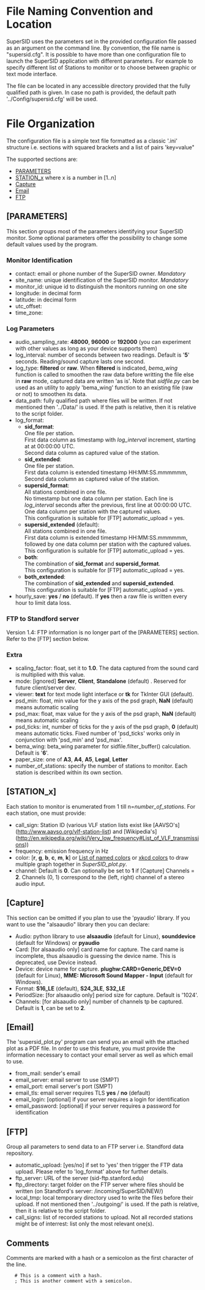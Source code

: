 # File Naming Convention and Location

SuperSID uses the parameters set in the provided configuration file passed as an argument on the command line. By convention, the file name is "supersid.cfg".
It is possible to have more than one configuration file to launch the SuperSID application with different parameters. For example to specify different list of Stations to monitor or to choose between graphic or text mode interface.

The file can be located in any accessible directory provided that the fully qualified path is given. In case no path is provided, the default path '../Config/supersid.cfg' will be used.

# File Organization

The configuration file is a simple text file formatted as a classic '.ini' structure i.e. sections with squared brackets and a list of pairs 'key=value"

The supported sections are:

  * [PARAMETERS](#id-section1)
  * [STATION_x](#id-section2) where x is a number in [1..n]
  * [Capture](#id-section3)
  * [Email](#id-section4)
  * [FTP](#id-section5)

<div id='id-section1'/>

## [PARAMETERS]

This section groups most of the parameters identifying your SuperSID monitor. Some optional parameters offer the possibility to change some default values used by the program.

### Monitor Identification

  * contact: email or phone number of the SuperSID owner. *Mandatory*
  * site_name: unique identification of the SuperSID monitor. *Mandatory*
  * monitor_id: unique id to distinguish the monitors running on one site
  * longitude: in decimal form
  * latitude: in decimal form
  * utc_offset:
  * time_zone:

### Log Parameters

  * audio_sampling_rate: **48000**, **96000** or **192000** (you can experiment with other values as long as your device supports them)
  * log_interval: number of seconds between two readings. Default is '**5**' seconds. Reading/sound capture lasts one second.
  * log_type: **filtered** or **raw**. When **filtered** is indicated, *bema_wing* function is called to smoothen the raw data before writting the file else in **raw** mode, captured data are written 'as is'. Note that *sidfile.py* can be used as an utility to apply 'bema_wing' function to an existing file (raw or not) to smoothen its data.
  * data_path: fully qualified path where files will be written. If not mentioned then '../Data/' is used. If the path is relative, then it is relative to the script folder.
  * log_format:
    - **sid_format**:<br />
      One file per station.<br />
      First data column as timestamp with *log_interval* increment, starting at at 00:00:00 UTC.<br />
      Second data column as captured value of the station.
    - **sid_extended**:<br />
      One file per station.<br />
      First data column is extended timestamp HH:MM:SS.mmmmmm,<br />
      Second data column as captured value of the station.
    - **supersid_format**:<br />
      All stations combined in one file.<br />
      No timestamp but one data column per station. Each line is *log_interval* seconds after the previous, first line at 00:00:00 UTC.<br />
      One data column per station with the captured values.<br />
      This configuration is suitable for [FTP] automatic_upload = yes.
    - **supersid_extended** (default):<br />
      All stations combined in one file.<br />
      First data column is extended timestamp HH:MM:SS.mmmmmm,<br />
      followed by one data column per station with the captured values.<br />
      This configuration is suitable for [FTP] automatic_upload = yes.
    - **both**:<br />
      The combination of **sid_format** and **supersid_format**.<br />
      This configuration is suitable for [FTP] automatic_upload = yes.
    - **both_extended**:<br />
      The combination of **sid_extended** and **supersid_extended**.<br />
      This configuration is suitable for [FTP] automatic_upload = yes.
  * hourly_save: **yes** / **no** (default). If **yes** then a raw file is written every hour to limit data loss.

### FTP to Standford server

Version 1.4: FTP information is no longer part of the [PARAMETERS] section. Refer to the [FTP] section below.

### Extra

  * scaling_factor: float, set it to **1.0**. The data captured from the sound card is multiplied with this value.
  * mode: [ignored] **Server**, **Client**, **Standalone** (default) . Reserved for future client/server dev.
  * viewer: **text** for text mode light interface or **tk** for TkInter GUI (default).
  * psd_min: float, min value for the y axis of the psd graph, **NaN** (default) means automatic scaling
  * psd_max: float, max value for the y axis of the psd graph, **NaN** (default) means automatic scaling
  * psd_ticks: int, number of ticks for the y axis of the psd graph, **0** (default) means automatic ticks.
    Fixed number of 'psd_ticks' works only in conjunction with 'psd_min' and 'psd_max'.
  * bema_wing: beta_wing parameter for sidfile.filter_buffer() calculation. Default is '**6**'.
  * paper_size: one of **A3**, **A4**, **A5**, **Legal**, **Letter**
  * number_of_stations: specify the number of stations to monitor. Each station is described within its own section.

<div id='id-section2'/>

## [STATION_x]

Each station to monitor is enumerated from 1 till n=*number_of_stations*. For each station, one must provide:

  * call_sign: Station ID (various VLF station lists exist like [AAVSO's] (http://www.aavso.org/vlf-station-list) and [Wikipedia's] (http://en.wikipedia.org/wiki/Very_low_frequency#List_of_VLF_transmissions))
  * frequency: emission frequency in Hz
  * color: [**r**, **g**, **b**, **c**, **m**, **k**] or [List of named colors](https://matplotlib.org/stable/gallery/color/named_colors.html) or [xkcd colors](https://matplotlib.org/stable/tutorials/colors/colors.html#xkcd-colors) to draw multiple graph together in *SuperSID_plot.py*.
  * channel: Default is **0**. Can optionally be set to **1** if [Capture] Channels = **2**. Channels (0, 1) correspond to the (left, right) channel of a stereo audio input.
  
<div id='id-section3'/>

## [Capture]

This section can be omitted if you plan to use the 'pyaudio' library. If you want to use the "alsaaudio" library then you can declare:

  * Audio: python library to use **alsaaudio** (default for Linux), **sounddevice** (default for Windows) or **pyaudio**
  * Card: [for alsaaudio only] card name for capture. The card name is incomplete, thus alsaaudio is guessing the device name. This is deprecated, use Device instead.
  * Device: device name for capture. **plughw:CARD=Generic,DEV=0** (default for Linux), **MME: Microsoft Sound Mapper - Input** (default for Windows).
  * Format: **S16_LE** (default), **S24_3LE**, **S32_LE**
  * PeriodSize: [for alsaaudio only] period size for capture. Default is '1024'.
  * Channels: [for alsaaudio only] number of channels tp be captured. Default is **1**, can be set to **2**.
  
<div id='id-section4'/>

## [Email]

The 'supersid_plot.py' program can send you an email with the attached plot as a PDF file. In order to use this feature, you must provide the information necessary to contact your email server as well as which email to use.

  * from_mail: sender's email
  * email_server: email server to use (SMPT)
  * email_port: email server's port (SMPT)
  * email_tls: email server requires TLS **yes** / **no** (default)
  * email_login: [optional] if your server requires a login for identification
  * email_password: [optional] if your server requires a password for identification

<div id='id-section5'/>

## [FTP]

Group all parameters to send data to an FTP server i.e. Standford data repository.

  * automatic_upload: [yes/no] if set to 'yes' then trigger the FTP data upload. Please refer to 'log_format' above for further details.
  * ftp_server: URL of the server (sid-ftp.stanford.edu)
  * ftp_directory: target folder on the FTP server where files should be written (on Standford's server: /incoming/SuperSID/NEW/)
  * local_tmp: local temporary directory used to write the files before their upload. If not mentioned then '../outgoing/' is used. If the path is relative, then it is relative to the script folder.
  * call_signs: list of recorded stations to upload. Not all recorded stations might be of interrest: list only the most relevant one(s).

## Comments

Comments are marked with a hash or a semicolon as the first character of the line.
```
   # This is a comment with a hash.
   ; This is another comment with a semicolon.
```
